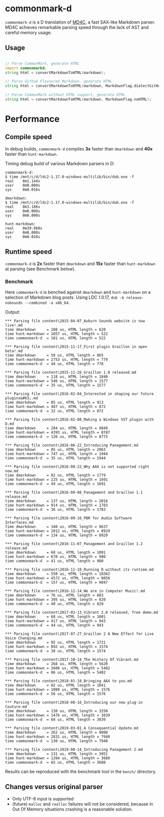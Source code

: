 # commonmark-d

`commonmark-d` is a D translation of [MD4C](https://github.com/mity/md4c), a fast SAX-like Markdown parser.
MD4C achieves remarkable parsing speed through the lack of AST and careful memory usage.


## Usage

```d

// Parse CommonMark, generate HTML
import commonmarkd;
string html = convertMarkdownToHTML(markdown);

// Parse Github Flavoured Markdown, generate HTML
string html = convertMarkdownToHTML(markdown, MarkdownFlag.dialectGitHub);

// Parse CommonMark without HTML support, generate HTML
string html = convertMarkdownToHTML(markdown, MarkdownFlag.noHTML);


```

# Performance

## Compile speed

In debug builds, `commonmark-d` compiles **3x** faster than `dmarkdown` and **40x** faster than `hunt-markdown`.


Timing debug build of various Markdown parsers in D:
```
commonmark-d:
$ time /mnt/c/d/ldc2-1.17.0-windows-multilib/bin/dub.exe -f
real    0m1.144s
user    0m0.000s
sys     0m0.016s

dmarkdown:
$ time /mnt/c/d/ldc2-1.17.0-windows-multilib/bin/dub.exe -f
real    0m3.186s
user    0m0.000s
sys     0m0.000s

hunt-markdown:
real    0m39.960s
user    0m0.000s
sys     0m0.016s
```


## Runtime speed

`commonmark-d` is **2x** faster than `dmarkdown` and **15x** faster than `hunt-markdown` at parsing (see Benchmark below).


### Benchmark

Here `commonmark-d` is benched against `dmarkdown` and `hunt-markdown` on a selection of Markdown blog posts.
Using LDC 1.0.17, `dub -b release-nobounds --combined -a x86_64`.

Output:
```
*** Parsing file content\2015-04-07_Auburn Sounds website is now live!.md
time dmarkdown     = 108 us, HTML length = 620
time hunt-markdown = 1057 us, HTML length = 522
time commonmark-d  = 101 us, HTML length = 522

*** Parsing file content\2015-11-17_First plugin Graillon in open beta!.md
time dmarkdown     = 58 us, HTML length = 865
time hunt-markdown = 2753 us, HTML length = 779
time commonmark-d  = 48 us, HTML length = 778

*** Parsing file content\2015-11-26_Graillon 1.0 released.md
time dmarkdown     = 118 us, HTML length = 1840
time hunt-markdown = 546 us, HTML length = 1577
time commonmark-d  = 35 us, HTML length = 1577

*** Parsing file content\2016-02-04_Interested in shaping our future plugins&#63;.md
time dmarkdown     = 85 us, HTML length = 913
time hunt-markdown = 487 us, HTML length = 872
time commonmark-d  = 32 us, HTML length = 872

*** Parsing file content\2016-02-08_Making a Windows VST plugin with D.md
time dmarkdown     = 284 us, HTML length = 9849
time hunt-markdown = 4393 us, HTML length = 8787
time commonmark-d  = 126 us, HTML length = 8775

*** Parsing file content\2016-06-22_Introducing Panagement.md
time dmarkdown     = 85 us, HTML length = 2063
time hunt-markdown = 747 us, HTML length = 1944
time commonmark-d  = 35 us, HTML length = 1944

*** Parsing file content\2016-08-22_Why AAX is not supported right now.md
time dmarkdown     = 82 us, HTML length = 1779
time hunt-markdown = 225 us, HTML length = 1691
time commonmark-d  = 49 us, HTML length = 1691

*** Parsing file content\2016-09-08_Panagement and Graillon 1.1 release.md
time dmarkdown     = 137 us, HTML length = 2016
time hunt-markdown = 914 us, HTML length = 1783
time commonmark-d  = 36 us, HTML length = 1783

*** Parsing file content\2016-09-16_PBR for Audio Software Interfaces.md
time dmarkdown     = 340 us, HTML length = 9637
time hunt-markdown = 2012 us, HTML length = 8929
time commonmark-d  = 134 us, HTML length = 8929

*** Parsing file content\2016-11-07_Panagement and Graillon 1.2 release.md
time dmarkdown     = 68 us, HTML length = 1091
time hunt-markdown = 670 us, HTML length = 980
time commonmark-d  = 41 us, HTML length = 980

*** Parsing file content\2016-11-10_Running D without its runtime.md
time dmarkdown     = 550 us, HTML length = 10362
time hunt-markdown = 4572 us, HTML length = 9056
time commonmark-d  = 157 us, HTML length = 9047

*** Parsing file content\2016-12-14_We are in Computer Music!.md
time dmarkdown     = 76 us, HTML length = 883
time hunt-markdown = 395 us, HTML length = 820
time commonmark-d  = 40 us, HTML length = 820

*** Parsing file content\2017-02-13_Vibrant 2.0 released, free demo.md
time dmarkdown     = 68 us, HTML length = 1001
time hunt-markdown = 417 us, HTML length = 943
time commonmark-d  = 44 us, HTML length = 943

*** Parsing file content\2017-07-27_Graillon 2 A New Effect for Live Voice Changing.md
time dmarkdown     = 95 us, HTML length = 1721
time hunt-markdown = 892 us, HTML length = 1574
time commonmark-d  = 38 us, HTML length = 1574

*** Parsing file content\2017-10-14_The History Of Vibrant.md
time dmarkdown     = 268 us, HTML length = 5620
time hunt-markdown = 1606 us, HTML length = 5402
time commonmark-d  = 86 us, HTML length = 5402

*** Parsing file content\2018-01-18_Bringing AAX to you.md
time dmarkdown     = 82 us, HTML length = 1841
time hunt-markdown = 1008 us, HTML length = 1576
time commonmark-d  = 56 us, HTML length = 1576

*** Parsing file content\2018-08-16_Introducing our new plug-in Couture.md
time dmarkdown     = 130 us, HTML length = 3250
time hunt-markdown = 1476 us, HTML length = 3039
time commonmark-d  = 68 us, HTML length = 3039

*** Parsing file content\2019-03-01_A Consequential Update.md
time dmarkdown     = 262 us, HTML length = 9008
time hunt-markdown = 2831 us, HTML length = 7940
time commonmark-d  = 130 us, HTML length = 7940

*** Parsing file content\2019-08-14_Introducing Panagement 2.md
time dmarkdown     = 131 us, HTML length = 3951
time hunt-markdown = 1204 us, HTML length = 3680
time commonmark-d  = 65 us, HTML length = 3680
```

Results can be reproduced with the benchmark tool in the `bench/` directory.


## Changes versus original parser

- Only UTF-8 input is supported
- (future) `malloc` and `realloc` failures will not be considered, because in Out Of Memory situations crashing is a reasonable solution.
